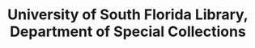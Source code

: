---
layout: repo
title: "University of South Florida Library, Department of Special Collections
"
id: 1015
permalink: repos/1015/
---